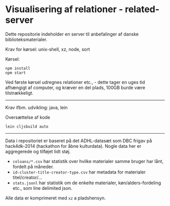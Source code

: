 # Visualisering af relationer - related-server

Dette repositorie indeholder en server til anbefalinger af danske biblioteksmaterialer.

Krav for kørsel: unix-shell, xz, node, sort

Kørsel:

    npm install
    npm start

Ved første kørsel udregnes relationer etc., - dette tager en uges tid afhængigt af computer, og kræver en del plads, 100GB burde være tilstrækkeligt.

----

Krav ifbm. udvikling: java, lein

Oversættelse af kode

    lein cljsbuild auto

----

Data i repositoriet er baseret på det ADHL-datasæt som DBC frigav på hack4dk-2014 (hackathon for åbne kulturdata). 
Nogle data her er aggregerede og tilføjet lidt støj.

- `coloans/*.csv` har statistik over hvilke materialer samme bruger har lånt, fordelt på måneder.
- `id-cluster-title-creator-type.csv` har metadata for materialer titel/creator/...
- `stats.jsonl` har statistik om de enkelte materialer, køn/alders-fordeling etc., som line delimited json.

Alle data er komprimeret med `xz` a pladshensyn.

